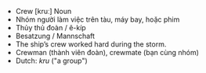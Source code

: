 - Crew [kruː] Noun  
- Nhóm người làm việc trên tàu, máy bay, hoặc phim  
- Thủy thủ đoàn / ê-kíp  
- Besatzung / Mannschaft  
- The ship’s crew worked hard during the storm.  
- Crewman (thành viên đoàn), crewmate (bạn cùng nhóm)  
- Dutch: *kru* ("a group")